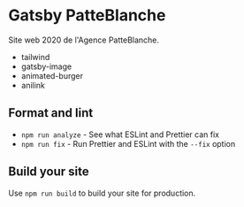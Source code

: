 # Gatsby PatteBlanche

Site web 2020 de l'Agence PatteBlanche.
- tailwind
- gatsby-image
- animated-burger
- anilink

## Format and lint

- `npm run analyze` - See what ESLint and Prettier can fix
- `npm run fix` - Run Prettier and ESLint with the `--fix` option

## Build your site

Use `npm run build` to build your site for production.
